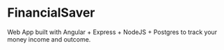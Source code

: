 # FinancialSaver
Web App built with Angular + Express + NodeJS + Postgres to track your money income and outcome.
